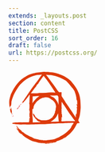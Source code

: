 ```yaml
---
extends: _layouts.post
section: content
title: PostCSS
sort_order: 16
draft: false
url: https://postcss.org/
---
```

<svg xmlns="http://www.w3.org/2000/svg" width="145.7" height="145.8" viewBox="0 0 79 78"><title>postcss-logo-symbol</title><g fill="none" fill-rule="evenodd"><path d="M15.447 32.623c.106.08.29.132.106.29-.132.184-.29.342-.395.553-.105.185-.184.237-.342.106.21-.343.42-.66.63-.95zM68.342 60.24c0 .078.026.13.026.21.053-.105.053-.158.08-.21h-.106zm0 .236v-.026.026zm-5.368 10.277l-4.58-25.402c-.078-.025-.183-.077-.368-.13.053.105.08.184.106.263.13-.026.184-.026.236-.052 0-.026 0-.052.027-.08l4.58 25.404zm-4.737-31.12c-.026.078-.026.158-.026.237 0-.08 0-.16.028-.238zm.026.526c-.026 0-.026 0-.052-.028v.026c.028.026.028.026.054 0zm-.052.21v-.185c-.077.026-.156.026-.262.053.132.05.264.078.264.13z" fill="#DD3735"/><path d="M78.71 33.967c-.052-1.028-.078-2.056-.184-3.083-.184-1.397-.368-2.82-.684-4.19-.237-1.133-.63-2.214-1.026-3.294-.5-1.265-1-2.556-1.632-3.768-1.026-1.95-2.368-3.69-3.605-5.508-.818-1.16-1.87-2.108-2.66-3.294-.447-.685-1.105-1.264-1.763-1.79-1.053-.845-2.158-1.61-3.263-2.347-.842-.58-1.684-1.133-2.58-1.634-.71-.397-1.473-.713-2.21-1.056-.842-.395-1.658-.87-2.605-1.054-.238-.05-.448-.13-.685-.21-.605-.21-1.184-.447-1.79-.632-.92-.29-1.815-.632-2.763-.87C50.342 1 49.394.843 48.446.71 47.394.555 46.316.5 45.262.397c-.684-.08-1.368-.158-2.026-.184-1-.052-2.026-.052-3.026-.078-.5-.027-1.026-.08-1.526-.053-.763.026-1.526.105-2.29.21-.736.08-1.473.21-2.183.317-.867.105-1.735.158-2.604.264-.816.106-1.658.264-2.473.396-.29.053-.58.158-.87.21-.63.132-1.288.185-1.92.396-1.13.344-2.263.74-3.368 1.16-1.027.422-2.027.87-3 1.397-1 .552-1.948 1.21-2.895 1.844-.896.606-1.79 1.238-2.66 1.923-.84.66-1.63 1.397-2.394 2.135-.42.42-.763.922-1.158 1.396-.657.765-1.315 1.502-1.947 2.293-.524.66-1 1.344-1.5 2.03-.893 1.21-1.656 2.502-2.366 3.794-.29.527-.553 1.054-.816 1.58-.395.79-.816 1.555-1.184 2.372-.264.554-.474 1.16-.632 1.766-.367 1.292-.736 2.61-1.078 3.9-.316 1.16-.395 2.372-.42 3.558-.027 1.054.078 2.082.183 3.136.027.264-.13.58.184.79-.105.29-.026.45.13.5-.182.29.08.476-.024.74-.027.052.08.157.13.236 0 .08-.025.185 0 .264.028.237.133.474.133.738 0 .184.157.395.21.58.026.078 0 .21-.053.263-.158.184-.132.342.105.448.133.342.08.5.054.66.052.236-.027.315 0 .368.21.422.29.896.315 1.37 0 .106.053.212.106.343.026 0 0 .5 0 .5.13-.078.237-.104.368-.157.08.342.158.66.263.95.132.21.132.314.08.34.105.474.157.922.34 1.37 0-.5-.05-1-.13-1.475.368.132.684.263.895.263.027-.08.053-.184.08-.237-.158-.157-.29-.394-.448-.552.053.21 0 .29 0 .37-.105-.054-.237-.107-.368-.16.105-.13.21-.263.368-.42 0-.238-.13-.45-.5-.423.158-.052.316-.13.5-.184.29-.157-.026-.447-.026-.816.026-.447-.237-.895-.316-1.37-.132-.737-.105-1.844-.184-2.582-.158-.132-.29.21-.316.237.08.632.158 1.264.21 1.897-.157-.527-.263-1.107-.394-1.74-.027.185-.053.264-.053.37-.13.13-.026.29.053.474-.184-.08-.395-.052-.395-.052v.738c-.262-.264-.34-.474-.473-.66-.052-.21-.08-.42-.13-.63.05-.133 0-.212 0-.29-.028-.186-.054-.396-.08-.634.026-.026-.026-.42-.026-.42.21.025.343.05.474.05-.263-.34-.08-.552.027-.763.053-.106.237-.13.29-.238.21-.395.553-.71.553-1.212 0-.237.08-.5.105-.738.053-.448.105-.896.13-1.344.054-.58 0-1.16.133-1.713.212-.92.475-1.843.764-2.766.21-.66.448-1.29.71-1.95.395-1.028.764-2.056 1.264-3.03.71-1.424 1.526-2.794 2.316-4.19.5-.87 1.026-1.687 1.58-2.53.525-.817 1.05-1.66 1.657-2.425.843-1.08 1.764-2.082 2.79-2.978 1.053-.948 2.053-1.923 3.184-2.793C19.166 8.41 20.72 7.41 22.376 6.54c1.343-.71 2.737-1.266 4.132-1.793.895-.342 1.868-.5 2.79-.79 1.052-.343 2.105-.5 3.21-.527.71-.027 1.395-.106 2.105-.185.632-.05 1.263-.104 1.948-.183-.08.105-.106.158-.132.21-.288.422-.604.844-.894 1.265-.237.343-.5.712-.737 1.054-.422.555-.87 1.108-1.264 1.688-.605.87-1.158 1.766-1.79 2.635-.63.843-1.315 1.634-1.973 2.45-.868 1.134-1.684 2.293-2.552 3.426-.79 1.08-1.63 2.11-2.394 3.19-.684.947-1.29 1.95-1.948 2.923-.973 1.45-1.947 2.872-2.92 4.322-.764 1.106-1.527 2.187-2.316 3.294-.053.08-.132.104-.21.157-.21.342-.21.527-.29.685-.21.395-.42.79-.658 1.16-.132.21-.316.394-.474.605-.026-.316.42-.474.21-.87-.13.212-.263.396-.394.607l-.316.63c.105.08.29.133.105.29-.08.133-.158.29-.237.423.132-.08.21-.158.29-.264 0 .29-.158.526-.29.763-.105.21-.368.37-.552.527.026.027.21.106.237.132.237-.08.316-.21.343-.132.08-.105.158-.184.184-.263.104-.264.262-.474.525-.58.106-.053.184-.132.263-.21.79-.818 1.606-1.608 2.316-2.478 1.106-1.345 2.106-2.74 3.16-4.11.446-.58.973-1.16 1.446-1.714.078.606.026 1.185 0 1.74-.08.974-.132 1.95-.21 2.95-.027.395 0 .79-.027 1.186 0 .105-.08.184-.08.29 0 .263.08.553.08.817-.08.975-.186 1.923-.265 2.898-.027.21.078.422.13.607-.13 1.422.16 2.925-.078 4.427.184-.29.237-.474.237-.658.025-.158 0-.316 0-.5v-.264c.025-.475.13-.975.078-1.45-.053-.527-.053-1.027.053-1.528.053-.21-.026-.474.106-.738v.395c-.026 1.5.027 3.003-.183 4.505-.027.132.08.37-.21.343-.238.474.052.817-.21 1.08-.054.053.05.29.077.448-.106.317-.106.317.052.343.026.58.08 1.106.105 1.66.42-1 .21-2.03.396-3.058.026.422.053.844.026 1.29 0 .687-.026 1.345-.052 2.03 0 .132-.027.264-.053.396-.08.37-.105.738-.237 1.08-.105.264-.052.66-.052.975v1.003c.105.448-.027.685.052.948-.08.265-.105.344-.08.423l.08.395c.527-.053.29.343.5.553-.158.212-.105.29-.105.397 0 .237-.025.448-.052.685 0 .606-.026 1.212-.026 1.792 0 .08.026.157.026.236 0 .054-.026.74-.026.74.053.078 0 .157-.08.236-.025 0-.104-3.347-.104-3.347h-.395c-.052 1.58.08 3.003-.21 4.48-.316.025-.42.078-.764.078-.816 0-1.632 0-2.448.026-.974 0-1.92.026-2.895.026-.472 0-.972.054-1.446.054-.632 0-1.29-.08-1.92-.08-.975 0-1.922.08-2.896.106-.71.026-1.42.026-2.13.053-.475.025-.95.05-1.422.104-.21.026-.395.105-.658.184-.08 0-.263-.026-.42 0-.265.053-.5.21-.765.264-.395.08-.5.184-.448.58v.263c-.026.052.58-.08.58-.08-.054 0-.08.158-.16.29.212-.08.343-.132.475-.184.395.185.737.08 1.052.16 1.026.262 2.078.37 3.13.473.685.053 1.343.08 2.027.105.973.053 1.947.106 2.92.106.816 0 1.606-.08 2.42-.08 1.13 0 2.264.052 3.395.08.237 0 .5-.028.763-.028h1.92c1.712-.052 3.422-.08 5.133-.13.975-.028 1.975-.08 2.948-.107l3-.08c1.158-.026 2.316-.026 3.448-.05.868 0 1.71-.03 2.58-.055.972-.026 1.972-.105 2.946-.157.527-.027 1.054-.08 1.58-.132.632-.052 1.29-.13 1.92-.157.948-.054 1.922-.08 2.87-.133 1.184-.078 2.368-.183 3.578-.21 1.106-.052 2.237-.026 3.343-.052.974-.027 1.948-.08 2.948-.106l1.66-.08s1.104-.026 1.657-.08c.947-.052 1.894-.157 2.842-.183.604-.027 1.21 0 1.815-.027.973-.026 1.973-.08 2.947-.08.367 0 .762.054 1.236.08-.21.185-.342.29-.5.422.105.026.21.08.316.132-.158.105-.29.13-.42.13-.054.133-.107.186-.16.45h.474c-.184 0-.342.237-.526.395-.21-.054-.395 0-.5.29.184.104.158.183.132.29-.316.104-.553.21-.42.552-.107.052-.238.105-.37.184-.13.21-.368.263-.316.553.106.025.21.08.29.104-.132.053-.263.132-.395.184-.473.29-.262.422-.157.554-.08.053-.158.105-.237.132.052.237.13.29.157.29-.105.078-.237.184-.395.316-.08.237-.185.342-.29.5-.105.158-.158.37-.29.527-.552.607-.947 1.32-1.657 1.793-.264.185-.5.422-.737.66-.474.447-.895.948-1.395 1.37-.657.553-1.34 1.053-2.052 1.554-.867.606-1.735 1.212-2.604 1.792-.474.315-1 .552-1.5.842-.5.29-.974.554-1.474.843-.316.21-.606.5-.948.66-.868.37-1.79.685-2.684 1.028-.87.37-1.5.685-2.158.922-.605.21-1.237.37-1.868.5-.21.054-.448 0-.685.027-.448.08-.895.186-1.343.238-1.158.158-2.316.264-3.473.422-.685.08-1.343.21-2.027.29-.473.026-.973-.026-1.447-.026-.342 0-.71.08-1.053.027-.552-.08-1.105-.21-1.658-.316-.13-.026-.316-.08-.42-.026-.21.106-.396-.052-.607 0-.13.027-.262-.08-.394-.08-.106-.025-.238.028-.37 0-.29-.078-.552-.183-.87-.157-.313.026-.63-.132-.97-.21-.475-.106-.92-.21-1.396-.317-.183-.053-.34-.132-.525-.237-.685 0-1.133-.026-1.554-.185-.368-.13-.71-.315-1.105-.262-.104.026-.183-.026-.29-.026-.08-.106-.157-.317-.235-.317-.526.027-.842-.42-1.29-.553-.236-.08-.42-.343-.657-.422-.58-.237-1.052-.737-1.71-.816-.21-.027-.42-.132-.658-.21.08.104.13.183.21.262-.763-.37-1.473-.79-2.184-1.186-.104-.026-.183-.13-.262-.184l-.71-.474c-.395.08-.553-.08-.66-.132-.71-.5-1.525-.817-2.21-1.37-.29-.238-.63-.396-.84-.686-.37-.448-.817-.764-1.317-1.027-.394-.21-.762-.448-1.13-.685-.185-.132-.37-.29-.37-.58 0-.185-.078-.37-.315-.264-.105-.158-.21-.342-.342-.395-.316-.13-.526-.37-.763-.58-.237-.21-.42-.5-.71-.605-.527-.21-.843-.658-1.158-1.027-.738-.87-1.396-1.82-2.08-2.74-.053-.08-.158-.133-.237-.212.105.29.237.527.368.79-.262-.105-.446-.29-.604-.474-.027.027 1.815 3.057 1.815 3.057.16.237.29.475.448.712-.395.026-.658-.185-.79-.422-.236-.42-.5-.684-1.026-.63-.052-.186-.105-.397-.13-.58-.107 0-.185 0-.37-.027.37.58.685 1.08 1.027 1.66-.133-.08-.21-.132-.265-.158.473.5.815 1.133 1.42 1.45.132.605.816.895.974 1.475-.13-.027-.238-.053-.37-.08-.21-.263-.447-.526-.683-.816.052.184.13.342.236.474.316.395.606.79.974 1.133.132.134.316.187.316.424.21.105.29.13.368.13.054.16-.025.397.29.344.21.395.42.395.71.264.343.343.528.37.764.16 0 .13.026.262.026.368.105-.053.08-.132.08-.264.13.105.21.158.262.21.263.37.5.712.868 1.002.5.422.948.87 1.42 1.265.922.765 1.95 1.398 2.975 1.977 1.264.712 2.475 1.476 3.764 2.16 1.552.818 3.21 1.372 4.92 1.767.632.132 1.237.263 1.87.42.55.16 1.104.397 1.657.528.842.185 1.71.343 2.552.5.183.027.37.054.58.08.235.053.524-.053.577.027.132.21.237.104.395.078.184-.053.395-.053.605-.053.737.026 1.447.184 2.184.132.16 0 .396-.133.528.13.236-.105.368-.105.473-.13.028.236 0 .236-.05.262-.054.026-.133.053-.238.132.947.184 1.842.21 2.63 0 1.37.105 2.554-.053 3.686-.448.105.132.184.316.342.053.052-.08.184-.107.29-.133.236-.053.526-.158.736-.08.238.08.317-.13.5-.13.317 0 .606-.027.896-.08.158-.026.316-.105.5-.158-.21-.107-.42-.133-.58-.133.317-.158.606-.29.896-.42-.053.078-.106.183-.21.183h.367c-.08 0-.185.237-.316.395.946-.237 1.814-.448 2.657-.66-.29-.552.315-.367.526-.684-.263.08-.526.158-.79.21.895-.447 1.816-.842 2.71-1.237-.13.158-.29.237-.525.37.158.025.263.025.342.05.42.133.316-.262.447-.5.5 0 .71-.078.947-.158.263-.08.526-.158.79-.263.42-.184.815-.42 1.236-.63.08-.028.21 0 .316 0 .29-.186.394-.344.473-.318.37.053.63-.08.736-.42.184-.133.316-.238.447-.318.578-.316 1.13-.632 1.71-.948.21 0 .316 0 .368-.027.344-.16.66-.342.975-.527-.08-.026-.263-.13-.263-.13.262-.054.34-.08.5-.133.63-.74 1.5-1.24 2.157-1.82.29-.026.29-.105.29-.157.104-.132.21-.29.34-.396.58-.527 1.21-.975 1.737-1.528.763-.766 1.5-1.557 2.184-2.374.63-.738 1.264-1.475 1.79-2.292.737-1.133 1.368-2.293 2.026-3.48.474-.842.895-1.685 1.37-2.528.05-.08.157-.185.236-.185.71-.08 1.422-.13 2.106-.21.158-.026.342-.13.5-.21-.08-.132-.132-.29-.21-.422-.106-.16-.264-.29-.37-.45-.104-.13-.183-.29-.262-.447-.08-.13-.158-.236-.237-.37-.16-.29-.317-.58-.45-.894-.026-.08-.08-.21-.052-.29.474-1.027.658-2.134 1.105-3.162.447-1.054.58-2.24.79-3.373.184-1.08.29-2.16.42-3.24.08-.764.185-1.502.21-2.266.16-1.212.106-2.346.08-3.48-.026-1-.08-2.028-.13-3.03zM12.685 66.405c-.184-.21-.342-.448-.526-.658l.08-.08c.287.317.577.633.866.976-.158-.08-.342-.132-.42-.238zm.42.238c.08-.027.16-.027.238-.053.08.132.132.29.21.448-.368-.027-.552-.185-.447-.395zm27.37 10.883v-.08c.5-.052.973-.105 1.473-.157v.077c-.5.08-.973.13-1.473.158zm6.63-.685c-.367.08-.762.133-1.13.186-.132.026-.29.158-.342-.08-.053.027-.106.027-.158.054.13.394.447.078.71.236-.58.08-1.13.132-1.684.21v-.052c.16-.026.343-.053.5-.08v-.078c-.262-.027-.525-.053-.79-.053-.077 0-.183.106-.262.132-.105.026-.21.053-.342.053-.447.026-.894.026-1.316.052-.027 0-.08-.026-.106-.026v-.08c1.763-.236 3.5-.473 5.263-.71.027.052.027.105.053.157-.158 0-.263.055-.395.08zm.396-.262c.606-.08 1.16-.132 1.738-.21-1.21.342-1.605.394-1.737.21zM24.58 23.374c.84-1.16 1.71-2.32 2.552-3.505.263-.345.473-.714.736-1.056.08-.106.185-.158.316-.264l-.026-.05c.105-.133.21-.24.263-.344.134-.21.213-.448.318-.685.026-.05.105-.103.105-.103.37.184.37-.21.5-.343.237-.264.474-.553.684-.817.158-.21.316-.395.448-.632.026-.08-.053-.21-.08-.317h-.078c.08-.052.158-.13.237-.184.026 0 .026 0 .052-.026.158-.238.316-.475.474-.686.315-.42.657-.842 1.025-1.21-.052.13-.105.263-.158.368.027 0 .027.027.053.027.316-.422.658-.817.974-1.24-.027-.025-.053-.052-.08-.052-.13.132-.236.264-.368.396-.026-.027-.052-.053-.08-.053.265-.343.528-.685.79-1.08.053.08.106.184.21.395.107-.263.212-.447.29-.632-.078.08-.183.158-.262.238l-.08-.08.474-.71c.5-.712 1-1.45 1.5-2.162.185-.263.42-.474.58-.738.5-1 1.29-1.792 1.894-2.714.132-.184.316-.342.474-.5.13-.16.237-.106.342.026.71.896 1.42 1.818 2.13 2.714.528.66 1.054 1.29 1.554 1.976.605.844 1.184 1.687 1.79 2.53.684.975 1.368 1.95 2.026 2.95 1 1.477 1.947 2.953 2.947 4.428.737 1.08 1.474 2.135 2.184 3.215h-1.344c-1.236-.025-2.5-.13-3.736-.078-1.684.08-3.394.264-5.078.396-2.132.185-4.29.21-6.42.21-.765 0-1.528.107-2.29.16-.922.052-1.817.105-2.738.13-1.08.054-2.13.08-3.21.107-.606.026-1.237 0-1.895 0zm30.183 12.12v.238c-.026 0-.052.027-.105.027-.105-.37-.21-.766-.342-1.135-.263-.765-.553-1.53-1.027-2.214-.528-.737-1-1.5-1.528-2.265-.13-.185-.316-.343-.474-.5-.553-.607-1.106-1.24-1.816-1.687-1.053-.66-2.132-1.213-3.29-1.688-.316-.13-.605-.29-.92-.474h.63l4.5-.08c.974-.025 1.922-.025 2.895-.078.236 0 .368.08.5.29.236.395.473.79.736 1.186.027.052.08.13.08.21 0 .58 0 1.186.026 1.766.025.606.08 1.186.104 1.792 0 .606-.053 1.238-.026 1.87.027.897.053 1.82.053 2.74zM26.447 26.67c1.237-.053 2.42-.132 3.632-.185.945-.053 1.92-.08 2.866-.132.395-.025.764-.05 1.158 0-.42.212-.842.423-1.21.686-.474.316-.92.737-1.395 1.08-.475.342-.896.764-1.29 1.212-.5.605-1.053 1.132-1.58 1.712-.37.422-.79.817-1.105 1.265-.447.58-.842 1.21-1.263 1.87.132-2.504.29-4.98.184-7.51zm17.185 25.35c-.843.21-1.71.448-2.58.553-.736.106-1.5.08-2.263.08-.686 0-1.344-.026-2.028-.08-.763-.078-1.526-.157-2.263-.5-.633-.29-1.29-.553-1.92-.87-.634-.316-1.265-.684-1.74-1.264-.34-.423-.815-.765-1.236-1.134.08.316.263.58.553.764-.132.158-.316.08-.58-.343-.078.053-.157.08-.21.106.08-.185.158-.37.237-.527-.105-.21-.237-.448-.342-.66-.21-.342-.42-.71-.605-1.053-.053-.08-.053-.158-.105-.237-.132-.158-.264-.317-.37-.475-.21-.315-.394-.657-.657-.974 0 .08.027.158.027.264-.027 0-.053.026-.053.026l-.554-1.344c-.026 0-.026 0-.052.026l.473 1.74c-.026 0-.052.025-.08.025-.077-.104-.156-.21-.21-.34-.052-.212-.21-.212-.34-.133-.08.053-.133.237-.106.316.185.448.395.896.606 1.344.052.158.105.29.184.448.027.053.106.105.106.184.106.21.185.42.316.606.237.316.5.632.737.948.235.316.445.66.656.975.026.053.105.053.13.08.133.395.58.684.896.526.08.606.737.817 1 1.397-.316-.132-.552-.237-.763-.343-.027.026-.027.052-.054.105.316.158.632.316.92.5.265.16.528.317.765.5.316.29.685.45 1.13.554-.024-.08-.05-.107-.05-.107.736.343 1.5.712 2.078 1-2.737.054-5.658.107-8.685.16 0-.5-.026-.975-.026-1.476 0-.21.052-.395.025-.606-.08-1.21-.08-2.424-.237-3.61-.157-1.264-.157-2.503-.13-3.77.025-.683-.027-1.394-.054-2.08 0-.922 0-1.82.028-2.74 0-.132.053-.237.106-.37h.08c.025.054 0 .133.05.16.08.08.212.21.265.184.157-.106.394-.21.447-.37.13-.315.184-.658.184-.974 0-.236.106-.394.21-.553.054-.08.08-.158.133-.263-.105-.08-.21-.132-.342-.237.106-.29.08-.633.475-.79.052-.027.052-.16.08-.238.025-.213.05-.45.078-.66.052.08.08.105.13.157.028-.052.054-.08.054-.08 0-.104-.026-.315 0-.315.316-.053.184-.395.342-.553.025-.028-.027-.107-.027-.16 0-.052 0-.13.026-.13.367-.08.315-.475.552-.66.08-.053.105-.13.21-.263.21.368-.158.553-.184.816.446-.263.578-.895.315-1.08.105-.08.21-.184.29-.29.29-.316.604-.606.868-.922.185-.236.29-.526.474-.763.106-.132.316-.237.474-.317.474-.262.92-.552 1.21-1 .053-.053.132-.105.21-.158.08-.053.238-.053.264-.132.027-.052-.052-.184-.105-.263.104-.053.21-.158.42-.264-.08.158-.105.264-.158.37l.13.13c.238-.184.606-.394.843-.552 0-.025-.132-.13-.132-.13-.157.08-.394.21-.63.316.05-.08.05-.132.08-.158.367-.237.735-.474 1.13-.66.92-.42 1.842-.842 2.763-1.237.158-.08.37-.026.553-.026.078 0 .13 0 .21-.026.42-.132.842-.264 1.263-.37.183-.052.393-.078.58-.078.787.025 1.577.025 2.366.078.342.026.658.105.974.21.394.133.815.317 1.184.5.447.24.868.502 1.29.792.763.5 1.473 1.054 2.236 1.502.737.448 1.316 1.054 1.79 1.74.58.816 1.237 1.554 1.5 2.555l.394 1.74c.08.316.264.632.185 1-.133.66-.238 1.345-.343 2.004-.052.265-.105.53-.078.79.05.82-.265 1.53-.58 2.268-.106.237-.264.475-.395.738.026.026.184.106.21.106l.237-.474c.027 0 .027 0 .053.027-.132.368-.237.764-.37 1.133-.314.817-.63 1.66-1.025 2.45-.21.448-.58.817-.842 1.24-.262.368-.473.763-.736 1.106-.237.29-.473.58-.79.79-.71.527-1.447 1.054-2.21 1.476-.473.29-1.026.448-1.552.58zm-14.027-1.4l-.026.027c-.055-.026-.134-.052-.186-.105l-.632-.95c-.052-.078-.08-.157-.052-.262.29.448.58.87.895 1.29zm16.37 3.61c1.183-.5 2.157-1.21 3.05-2.028.133-.132.264-.263.422-.37 1.106-.684 1.92-1.633 2.658-2.687.842-1.212 1.395-2.582 2.08-3.873.052-.106.104-.21.157-.29-.053 3.004.29 5.955.684 8.933-2.973.105-6 .21-9.052.316zm26.683-.79c-.026.053-.08.106-.105.16-.027-.054-.027-.133-.053-.24-.158.423-.5.212-.737.212-1.42.027-2.868.027-4.29.027-1.368 0-2.762 0-4.13.024-.448 0-.922.105-1.37.132-1.078.052-2.157.08-3.236.105-.08 0-.158-.13-.29-.236-.026.053-.08.132-.158.237-.028-.052-.08-.104-.133-.183-.026.08-.053.158-.08.21H58c-.053-.368-.158-.71-.158-1.08 0-.79.08-1.58.105-2.372.027-.368 0-.71 0-1.054.106.08.185.133.29.21.052-.103.105-.182.158-.26 0 0-.053-.028-.106-.08.05-.027.104-.08.104-.106.026-.08.08-.158.08-.21 0-.185-.054-.343-.08-.5.026 0 .052 0 .08-.028l.157.79h.08c-.106-.183.236-.342-.053-.552-.026-.027.026-.185.026-.264-.08-.157-.13-.315-.21-.526.026-.026.105-.053.184-.08-.105-.052-.184-.104-.263-.13.263-.238.263-.37.026-.633.054-.025.106-.025.106-.05 0-.238 0-.475-.052-.71-.053-.266.08-.58-.316-.74.026.08.053.132.105.21 0 0-.08.027-.158.08-.342-.317-.13-.74-.21-1.213.184.053.316.106.447.16-.053-.186-.184-.397-.263-.634h-.107v-1.74c0 .027.184.027.29.054 0-.027.025-.053.025-.08-.08-.105-.185-.21-.29-.342l.053-.053c-.21-.262-.105-.63-.105-.71v-1.845c.264.264-.13.606.264.764v-.263h-.027c-.026-.395-.026-.79-.052-1.186h-.052c-.027.054-.027.08-.054.133h-.052l.158-6.298c.263.342.552.66.736 1 .606 1.108 1.395 2.057 2.132 3.058.632.87 1.21 1.818 1.79 2.714.71 1.08 1.394 2.16 2.105 3.24.526.818 1.08 1.635 1.63 2.426.5.71 1.028 1.396 1.554 2.082.446.606.92 1.212 1.367 1.818.527.738 1.053 1.475 1.58 2.187.262.368.552.737.84 1.106.16.21.396.37.554.5-.025 0-.052 0-.104-.026.08.105.13.184.184.237.29.158.316.316.158.554zM74 46.854v-.185c0 .052.026.13 0 .184zm.895-11.62c-.027 0-.184-.16-.21-.186-.027.08 0 .158-.053.264-.027-.078-.21-.052-.21-.13-.027.368.157.737.13 1.106.08-.053.395-.08.474-.158.027.026.08.052.106.052-.527.396-.395.79-.158 1.24.052.104.21.315.052.526-.052.053.027.21.053.343h.077v.05l-.237.08c-.052-.08-.367-.236-.367-.37v1.346c.263.08.263.448.368.633.055-.08.08-.133.107-.21l.027.024c-.027.158-.053.316-.106.475-.052.236-.105.447-.13.684 0 .026.05.08.05.105-.288.66-.13 1.396-.235 2.08-.08.5 0 1.03-.053 1.556-.054.448-.16.922-.264 1.37-.027.08-.08.105-.21.158.052-.316.026-.527-.027-.817-.028 0-.37-.184-.397-.184 0 .37.21.87.29 1.29-.08-.026-.395-.21-.42-.21-.054.316-.054.738-.08 1.08-.027.264-.263.5-.29.79 0 .16.184.264.158.528h.21c0-.526.238-1 .238-1.554h.078c.027.053.106.106.08.132-.053.29-.16.606-.132.896 0 .158.13.316.08.5-.054.16-.08.317-.107.554-.027-.132-.053-.184-.053-.263-.026 0-.263-.027-.29-.027-.026.158.185.316.158.448-.026.026-.052.026-.105.053l-.868-1.266c-.686-1-1.37-2.003-2.054-3.03-.185-.264-.343-.527-.475-.79-.815-1.398-1.71-2.742-2.71-4.033-.762-.974-1.37-2.03-2.08-3.055-.656-.975-1.314-1.924-1.972-2.9-.237-.315-.526-.605-.737-.948-.683-1.08-1.29-2.187-1.972-3.267-.58-.897-1.21-1.767-1.816-2.636-.21-.29-.42-.607-.632-.923-.026-.05-.052-.103-.052-.182-.053-.58-.106-1.16-.132-1.713 0-.527.053-1.054.053-1.608v-.474c0-.132.025-.237.025-.37.025-.025.052-.078.078-.104-.763 0-1.553-.028-2.316 0-.5.025-.763-.186-1.105-.555-1-1.133-1.737-2.424-2.605-3.636-.816-1.16-1.658-2.294-2.5-3.427-.685-.922-1.37-1.818-2.053-2.74-.764-1.054-1.5-2.108-2.29-3.162-.948-1.264-1.922-2.53-2.895-3.794-.45-.58-.95-1.133-1.45-1.74.343.054.66.106.975.133l1.264.08c.947.077 1.894.13 2.84.26.79.107 1.58.265 2.396.396 1.738.29 3.448.765 5.106 1.318.974.316 1.92.738 2.87 1.133 2.13.87 4.157 1.924 6.157 3.03.63.343 1 .896 1.472 1.397.685.712 1.37 1.423 2.027 2.16.762.87 1.472 1.766 2.21 2.662.657.79 1.34 1.58 2 2.372.21.237.37.527.552.79.42.633.895 1.24 1.263 1.924.262.502.42 1.082.604 1.635.262.817.526 1.607.79 2.424.183.606.34 1.24.472 1.87.106.423.08.87.21 1.29.16.556 0 1.16.16 1.715.025.053.05.132.078.185.105.104.184.21.026.368-.025.026-.025.13 0 .21.054-.052.08-.105.133-.184 0 .053.025.08.025.105 0 .104-.027.21 0 .315 0 .052.052.13.078.184.053-.054.105-.08.21-.16.237.897.264 1.793.264 2.715 0 .87.157 1.74-.21 2.583.078-.29-.106-.555-.027-.818z" fill="#DD3A0A"/><path d="M58.08 45.482c.025 0 .052.027.052.027l-.027-.03c0-.025 0-.025-.026 0zm4.157 26.036c-.29.21-.58.395-.948.474-.028-.026-.028-.053-.054-.08.29-.184.605-.368.895-.553.027.05.08.104.106.157zM12.895 35.81c.29-.367.58-.736.894-1.105.025.026.235.08.262.105-.29.37-.685.87-.974 1.265-.054-.053-.133-.237-.185-.264zM5.42 48.725c-.21-.448-.42-.923-.63-1.37.026-.027.21-.106.236-.106.29.42.42.92.632 1.37 0 0-.21.105-.237.105zm6.712-12.65c-.158.238-.316.502-.474.74-.026-.028-.316.104-.342.078.158-.237.552-.66.71-.896.027.026.053.053.106.08zM59.422 72.6c.025 0 .025-.026.052-.026.184.026.394.052.605.052-.344.237-.555.21-.66-.026zm-47.24-35.418c.028-.08.08-.158.133-.237.052 0 .13-.027.13-.027.107-.184.107-.316.212-.474-.026-.026-.053-.026-.08-.053-.157.108-.315.24-.473.345.053.052.053.08.053.132-.21-.027-.29.08-.395.368-.026.08-.158.106-.29.21-.026.054-.052.186-.105.317l.027.028c-.053.053-.132.08-.132.08-.158.157-.342.29-.5.447-.026.08-.052.158-.052.237.185-.184.5-.527.737-.738l.027.027c.105-.158.184-.316.29-.474.025.026.025.052.052.08-.08.21-.158.446-.237.657-.055.026-.134.08-.134.053-.105.08-.184.184-.29.263l-.473.316c-.263.237-.526.447-.816.685-.184.29-.368.553-.58.896.317-.08.396.053.37.317.368.052.395-.237.5-.448.026-.054.053-.16.105-.186.237-.21.5-.394.763-.605.053-.053.053-.16.053-.238 0-.026-.133-.026-.212-.053.237-.264.58-.71.816-1 .132-.08.263-.186.263-.265-.026-.29.158-.368.37-.474-.106-.08-.133-.157-.133-.183z" fill="#DD3735"/><path d="M12.71 36.892c-.105.184-.21.342-.315.527l-.158-.08c-.105.605-.474 1.132-.842 1.237.105.053.21.106.29.08.078-.027.13-.16.183-.238l.71-1.028.238-.396-.105-.105zM3.948 48.46c.132 0 .264.026.42.026 0-.105.133-.08.133-.184h.08c0 .132.026.237.026.37h-.552c-.027-.027-.132-.186-.106-.212zm-.21-1.212c-.08-.08-.21-.158-.21-.237-.027-.104.052-.235.13-.367.054.184.08.342.132.527-.027.025-.053.052-.053.078zm.658-1.687c.105.266.21.556.316.82-.026 0-.184.08-.21.105-.105-.264-.237-.554-.342-.817.026-.026.184-.106.237-.106zm58.58 25.194c.13-.052.288-.08.5-.13-.238.183-.422.315-.58.473-.027-.026-.053-.053-.08-.053.053-.105.106-.184.16-.29zM30.63 15.074c.157-.106.29-.185.447-.29l.052.052c-.16.21-.29.42-.475.685-.026-.183-.026-.29-.053-.42-.026 0 0 0 .027-.026zm7.71 13.333c.237-.106.474-.21.763-.343-.026.158-.026.264-.026.37-.08-.027-.185-.054-.264-.054-.158.027-.448.238-.58.264-.025 0 .106-.21.106-.237zm19.74 22.346c.052.263.552.395.052.658.08.055.157.08.236.134 0 .027-.026.08-.052.106-.053.025-.158.078-.21.05-.027 0-.08-.104-.08-.157 0-.237.027-.474.053-.79z" fill="#DD3735"/></g></svg>
